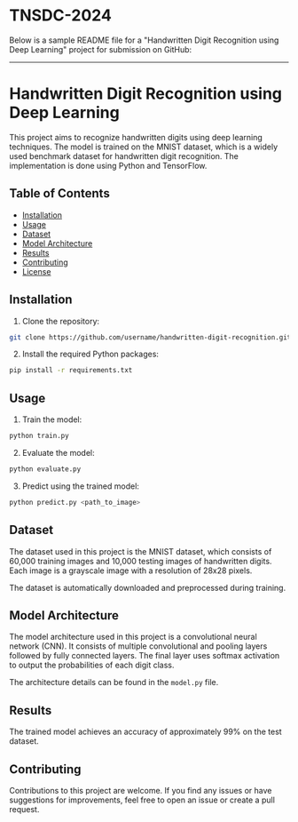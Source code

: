 # TNSDC-2024

Below is a sample README file for a "Handwritten Digit Recognition using Deep Learning" project for submission on GitHub:

---

# Handwritten Digit Recognition using Deep Learning

This project aims to recognize handwritten digits using deep learning techniques. The model is trained on the MNIST dataset, which is a widely used benchmark dataset for handwritten digit recognition. The implementation is done using Python and TensorFlow.

## Table of Contents

- [Installation](#installation)
- [Usage](#usage)
- [Dataset](#dataset)
- [Model Architecture](#model-architecture)
- [Results](#results)
- [Contributing](#contributing)
- [License](#license)

## Installation

1. Clone the repository:

```bash
git clone https://github.com/username/handwritten-digit-recognition.git
```

2. Install the required Python packages:

```bash
pip install -r requirements.txt
```

## Usage

1. Train the model:

```bash
python train.py
```

2. Evaluate the model:

```bash
python evaluate.py
```

3. Predict using the trained model:

```bash
python predict.py <path_to_image>
```

## Dataset

The dataset used in this project is the MNIST dataset, which consists of 60,000 training images and 10,000 testing images of handwritten digits. Each image is a grayscale image with a resolution of 28x28 pixels.

The dataset is automatically downloaded and preprocessed during training.

## Model Architecture

The model architecture used in this project is a convolutional neural network (CNN). It consists of multiple convolutional and pooling layers followed by fully connected layers. The final layer uses softmax activation to output the probabilities of each digit class.

The architecture details can be found in the `model.py` file.

## Results

The trained model achieves an accuracy of approximately 99% on the test dataset.

## Contributing

Contributions to this project are welcome. If you find any issues or have suggestions for improvements, feel free to open an issue or create a pull request.
